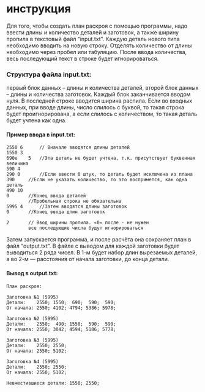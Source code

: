 # инструкция

Для того, чтобы создать план раскроя с помощью программы, надо ввести длины и количество деталей и заготовок, а также ширину пропила в текстовый файл “input.txt”. Каждую деталь нового типа необходимо вводить на новую строку. Отделять количество от длины необходимо через пробел или табуляцию. После ввода количества, весь последующий текст в строке будет игнорироваться.

### Структура файла input.txt:
первый блок данных – длины и количества деталей, второй блок данных – длины и количества заготовок. Каждый блок заканчивается вводом нуля.  В последней строке вводится ширина распила. 
Если во входных данных, при вводе длины, число слилось с буквой, то такая строка будет проигнорирована, а если слилось с количеством, то такая деталь будет учтена как одна.

#### Пример ввода в input.txt:
```
2550 6		// Вначале вводятся длины деталей
1550 3
690е	5	//Эта деталь не будет учтена, т.к. присутствует буквенная величина
590 4
290 0		//Если ввести 0 штук, то деталь будет исключена из плана
390		//Если не указать количество, то это воспримется, как одна деталь
490 10
0		//Конец ввода деталей
		//Пробельная строка не обязательна
5995 4		//Затем вводятся длины заготовок
0		//Конец ввода длин заготовок

2		// Ввод ширины пропила. «0» после - не нужен
		все последующие числа будут игнорироваться
```

Затем запускается программа, и после расчёта она сохраняет план в файл “output.txt”. 
В файле с выводом для каждой заготовки будет выводиться 2 ряда чисел. В 1-м будет набор длин вырезаемых деталей, а во 2-м — расстояния от начала заготовки, до конца детали.

#### Вывод в output.txt:
```
План раскроя:

Заготовка №1 (5995)
Детали:    2550; 1550;  690;  590;  590;                                                
От начала: 2550; 4102; 4794; 5386; 5978;

Заготовка №2 (5995)
Детали:    2550;  490; 1550;  590;  590;                                                
От начала: 2550; 3042; 4594; 5186; 5778;

Заготовка №3 (5995)
Детали:    2550; 2550;                                                            
От начала: 2550; 5102;

Заготовка №4 (5995)
Детали:    2550; 2550;                                                            
От начала: 2550; 5102;

Невместившиеся детали: 1550; 2550;
```

